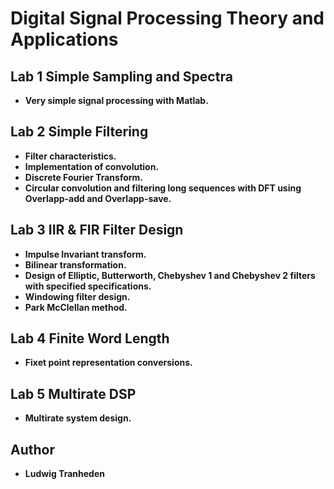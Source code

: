 # Digital Signal Processing Theory and Applications

## Lab 1 Simple Sampling and Spectra
* **Very simple signal processing with Matlab.**

## Lab 2 Simple Filtering
* **Filter characteristics.**
* **Implementation of convolution.**
* **Discrete Fourier Transform.**
* **Circular convolution and filtering long sequences with DFT using Overlapp-add and Overlapp-save.**

## Lab 3 IIR & FIR Filter Design
* **Impulse Invariant transform.**
* **Bilinear transformation.**
* **Design of Elliptic, Butterworth, Chebyshev 1 and Chebyshev 2 filters with specified specifications.**
* **Windowing filter design.**
* **Park McClellan method.**

## Lab 4 Finite Word Length
* **Fixet point representation conversions.**

## Lab 5 Multirate DSP
* **Multirate system design.**

## Author

* **Ludwig Tranheden**
